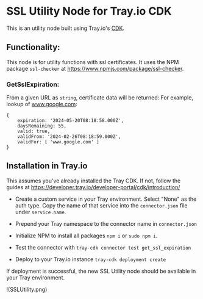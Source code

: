 # SSL Utility Node for Tray.io CDK

This is an utility node built using Tray.io's [CDK](https://developer.tray.io/developer-portal/cdk/introduction/).

## Functionality:

This node is for utility functions with ssl certificates. It uses the NPM package `ssl-checker` at https://www.npmjs.com/package/ssl-checker.

### GetSslExpiration:

From a given URL as `string`, certificate data will be returned: For example, lookup of www.google.com:

```
{
    expiration: '2024-05-20T08:18:58.000Z',
    daysRemaining: 55,
    valid: true,
    validFrom: '2024-02-26T08:18:59.000Z',
    validFor: [ 'www.google.com' ]
}
```

## Installation in Tray.io

This assumes you've already installed the Tray CDK. If not, follow the guides at https://developer.tray.io/developer-portal/cdk/introduction/

- Create a custom service in your Tray environment. Select "None" as the auth type. Copy the name of that service into the `connector.json` file under `service.name`.

- Prepend your Tray namespace to the connector name in `connector.json`

- Initialize NPM to install all packages `npm i` or `sudo npm i`.

- Test the connector with `tray-cdk connector test get_ssl_expiration`

- Deploy to your Tray.io instance `tray-cdk deployment create`

If deployment is successful, the new SSL Utility node should be available in your Tray environment.

!(SSLUtility.png)
